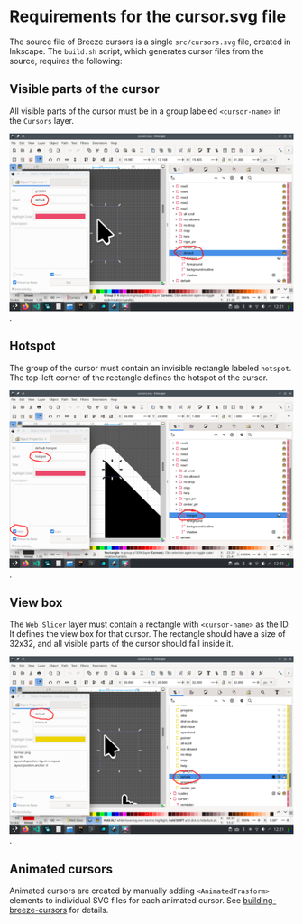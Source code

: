 # Requirements for the cursor.svg file

The source file of Breeze cursors is a single `src/cursors.svg` file, created in Inkscape.
The `build.sh` script, which generates cursor files from the source, requires the following:

## Visible parts of the cursor

All visible parts of the cursor must be in a group labeled `<cursor-name>` in the `Cursors` layer.

![Example - cursor](pic/group.png).

## Hotspot

The group of the cursor must contain an invisible rectangle labeled `hotspot`. The top-left
corner of the rectangle defines the hotspot of the cursor.

![Example - hotspot](pic/hotspot.png).

## View box

The `Web Slicer` layer must contain a rectangle with `<cursor-name>` as the ID. It defines the
view box for that cursor. The rectangle should have a size of 32x32, and all visible parts of the cursor should fall inside it.

![Example - view box](pic/viewbox.png).

## Animated cursors

Animated cursors are created by manually adding `<AnimatedTrasform>` elements to individual SVG
files for each animated cursor. See [building-breeze-cursors](svg-cursor/building-breeze-cursors.md) for details.
